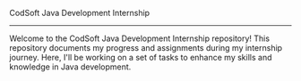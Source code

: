 CodSoft Java Development Internship
___________________________________________________________________________
Welcome to the CodSoft Java Development Internship repository! This repository documents my progress and assignments during my internship journey. Here, I'll be working on a set of tasks to enhance my skills and knowledge in Java development.



